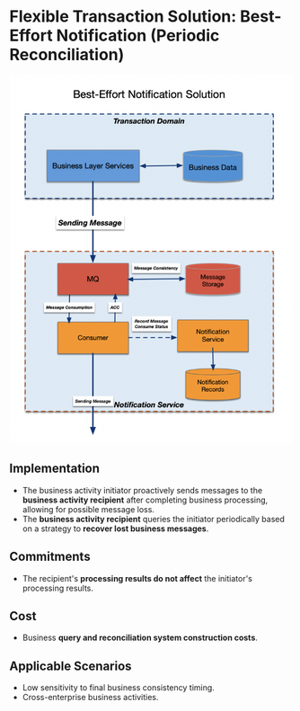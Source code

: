 # Flexible Transaction Solution: Best-Effort Notification (Periodic Reconciliation)
![](02-BE-notification.png)

## Implementation 
- The business activity initiator proactively sends messages to the **business activity recipient** after completing business processing, allowing for possible message loss. 
- The **business activity recipient** queries the initiator periodically based on a strategy to **recover lost business messages**. 

## Commitments 
- The recipient's **processing results do not affect** the initiator's processing results. 

## Cost 
- Business **query and reconciliation system construction costs**. 

## Applicable Scenarios 
- Low sensitivity to final business consistency timing. 
- Cross-enterprise business activities. 

